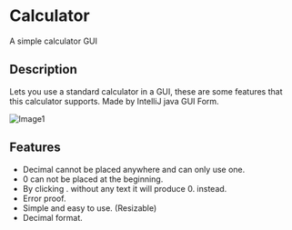 # Calculator

A simple calculator GUI

## Description

Lets you use a standard calculator in a GUI, these are some features that this calculator supports.
Made by IntelliJ java GUI Form.

![Image1](https://i.gyazo.com/37f677ccc16a08c1da439f78fbae2118.png)

## Features

* Decimal cannot be placed anywhere and can only use one.
* 0 can not be placed at the beginning.
* By clicking . without any text it will produce 0. instead.
* Error proof.
* Simple and easy to use. (Resizable)
* Decimal format.


